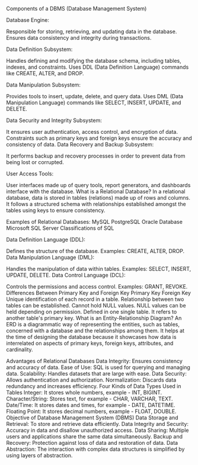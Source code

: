 Components of a DBMS (Database Management System)

Database Engine:

Responsible for storing, retrieving, and updating data in the database.
Ensures data consistency and integrity during transactions.

Data Definition Subsystem:

Handles defining and modifying the database schema, including tables, indexes, and constraints.
Uses DDL (Data Definition Language) commands like CREATE, ALTER, and DROP.

Data Manipulation Subsystem:

Provides tools to insert, update, delete, and query data.
Uses DML (Data Manipulation Language) commands like SELECT, INSERT, UPDATE, and DELETE.

Data Security and Integrity Subsystem:

It ensures user authentication, access control, and encryption of data.
Constraints such as primary keys and foreign keys ensure the accuracy and consistency of data.
Data Recovery and Backup Subsystem:

It performs backup and recovery processes in order to prevent data from being lost or corrupted.

User Access Tools:

User interfaces made up of query tools, report generators, and dashboards interface with the database. What is a Relational Database?
In a relational database, data is stored in tables (relations) made up of rows and columns. It follows a structured schema with relationships established amongst the tables using keys to ensure consistency.

Examples of Relational Databases:
MySQL
PostgreSQL
Oracle Database
Microsoft SQL Server
Classifications of SQL

Data Definition Language (DDL):

Defines the structure of the database.
Examples: CREATE, ALTER, DROP.
Data Manipulation Language (DML):

Handles the manipulation of data within tables.
Examples: SELECT, INSERT, UPDATE, DELETE.
Data Control Language (DCL):

Controls the permissions and access control.
Examples: GRANT, REVOKE.
Differences Between Primary Key and Foreign Key
Primary Key	Foreign Key
Unique identification of each record in a table.
Relationship between two tables can be established.
Cannot hold NULL values.
NULL values can be held depending on permission.
Defined in one single table.
It refers to another table's primary key.
What is an Entity-Relationship Diagram?
An ERD is a diagrammatic way of representing the entities, such as tables, concerned with a database and the relationships among them. It helps at the time of designing the database because it showcases how data is interrelated on aspects of primary keys, foreign keys, attributes, and cardinality.

Advantages of Relational Databases
Data Integrity: Ensures consistency and accuracy of data.
Ease of Use: SQL is used for querying and managing data.
Scalability: Handles datasets that are large with ease.
Data Security: Allows authentication and authorization.
Normalization: Discards data redundancy and increases efficiency.
Four Kinds of Data Types Used in Tables
Integer: It stores whole numbers, example - INT, BIGINT.
Character/String: Stores text, for example - CHAR, VARCHAR, TEXT.
Date/Time: It stores dates and times, for example - DATE, DATETIME.
Floating Point: It stores decimal numbers, example - FLOAT, DOUBLE.
Objective of Database Management System (DBMS)
Data Storage and Retrieval: To store and retrieve data efficiently.
Data Integrity and Security: Accuracy in data and disallow unauthorized access.
Data Sharing: Multiple users and applications share the same data simultaneously. Backup and Recovery: Protection against loss of data and restoration of data. Data Abstraction: The interaction with complex data structures is simplified by using layers of abstraction.